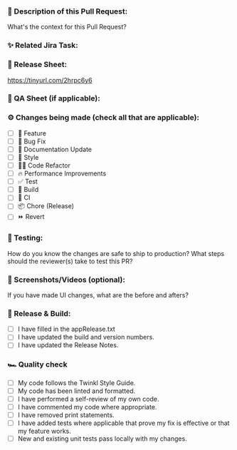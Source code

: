 ### 🧠 Description of this Pull Request:
What's the context for this Pull Request?

### ✨ Related Jira Task:

### 🥱 Release Sheet:

https://tinyurl.com/2hrpc6y6

### 🥱 QA Sheet (if applicable):

### ⚙️ Changes being made (check all that are applicable):
- [ ] 🍕 Feature
- [ ] 🐛 Bug Fix
- [ ] 📝 Documentation Update
- [ ] 🎨 Style
- [ ] 🧑‍💻 Code Refactor
- [ ] 🔥 Performance Improvements
- [ ] ✅ Test
- [ ] 🤖 Build
- [ ] 🔁 CI
- [ ] 📦 Chore (Release)
- [ ] ⏩ Revert

### 🧪 Testing:
How do you know the changes are safe to ship to production?
What steps should the reviewer(s) take to test this PR?

### 📸 Screenshots/Videos (optional):
If you have made UI changes, what are the before and afters?

### 🚀 Release & Build:
- [ ] I have filled in the appRelease.txt
- [ ] I have updated the build and version numbers.
- [ ] I have updated the Release Notes.

### 🏎 Quality check
- [ ] My code follows the Twinkl Style Guide.
- [ ] My code has been linted and formatted.
- [ ] I have performed a self-review of my own code.
- [ ] I have commented my code where appropriate.
- [ ] I have removed print statements.
- [ ] I have added tests where applicable that prove my fix is effective or that my feature works.
- [ ] New and existing unit tests pass locally with my changes.
